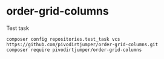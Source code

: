# order-grid-columns
Test task
```
composer config repositories.test_task vcs https://github.com/pivodirtjumper/order-grid-columns.git
composer require pivodirtjumper/order-grid-columns
```
